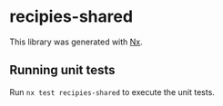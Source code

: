 # recipies-shared

This library was generated with [Nx](https://nx.dev).

## Running unit tests

Run `nx test recipies-shared` to execute the unit tests.
